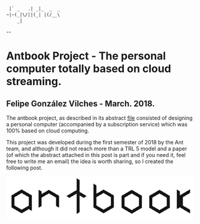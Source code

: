      |` _   .| _|_  _  _
    ~|~(_|\/||(_| |(/__\
        _|         

--

# Antbook Project - The personal computer totally based on cloud streaming.
## Felipe González Vilches - March. 2018.

The antbook project, as described in its abstract [file](https://github.com/fgvilches/antbook/blob/master/pj_ab_abs.pdf) consisted of designing a personal computer (accompanied by a subscription service) which was 100% based on cloud computing.

This project was developed during the first semester of 2018 by the Ant team, and although it did not reach more than a TRL 5 model and a paper (of which the abstract attached in this post is part and if you need it, feel free to write me an email) the idea is worth sharing, so I created the following post.

![Alt text](antbook.png?raw=true "Antbook Logo")
